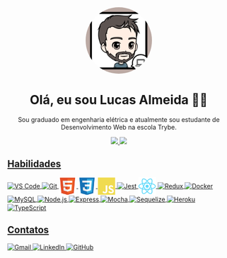 <div align="center">
  <a href="http://animemood.com/">
    <img src="./imgs/Lucas-Avatar.png" alt="Avatar de Lucas Almeida" style="border-radius:100px; width:150px;" />
  </a>
  <h1>Olá, eu sou Lucas Almeida &#128075;&#127995;</h1>
  <p>Sou graduado em engenharia elétrica e atualmente sou estudante de Desenvolvimento Web na escola Trybe.</p>
</div>

<div align="center">
  <a href="https://github.com/lucas-almeida-sd">
  <img height="180em" src="https://github-readme-stats.vercel.app/api?username=lucas-almeida-sd&show_icons=true&theme=chartreuse-dark&include_all_commits=true&count_private=true"/>
  <img height="180em" src="https://github-readme-stats.vercel.app/api/top-langs/?username=lucas-almeida-sd&layout=compact&langs_count=7&theme=chartreuse-dark"/>
</div>
  
<div>
  <h2>Habilidades</h2>
  <img align="center" alt="VS Code" title="VS Code" width="40" src="https://cdn.jsdelivr.net/gh/devicons/devicon/icons/vscode/vscode-original.svg">
  <img align="center" alt="Git" title="Git" width="40" src="https://cdn.jsdelivr.net/gh/devicons/devicon/icons/git/git-original.svg">
  <img align="center" alt="HTML" title="HTML" width="40" src="https://raw.githubusercontent.com/devicons/devicon/master/icons/html5/html5-original.svg">
  <img align="center" alt="CSS" title="CSS" width="40" src="https://raw.githubusercontent.com/devicons/devicon/master/icons/css3/css3-original.svg">
  <img align="center" alt="JavaScript" title="JavaScript" width="40" src="https://raw.githubusercontent.com/devicons/devicon/master/icons/javascript/javascript-plain.svg">
  <img align="center" alt="Jest" title="Jest" width="40" src="https://cdn.jsdelivr.net/gh/devicons/devicon/icons/jest/jest-plain.svg">
  <img align="center" alt="React.js" title="React.js" width="40" src="https://raw.githubusercontent.com/devicons/devicon/master/icons/react/react-original.svg">
  <img align="center" alt="Redux" title="Redux" width="40" src="https://cdn.jsdelivr.net/gh/devicons/devicon/icons/redux/redux-original.svg">
  <img align="center" alt="Docker" title="Docker" width="40" src="https://cdn.jsdelivr.net/gh/devicons/devicon/icons/docker/docker-original.svg">
  <img align="center" alt="MySQL" title="MySQL" width="40" src="https://cdn.jsdelivr.net/gh/devicons/devicon/icons/mysql/mysql-original.svg">
  <img align="center" alt="Node.js" title="Node.js" width="40" src="https://cdn.jsdelivr.net/gh/devicons/devicon/icons/nodejs/nodejs-original.svg">
  <img align="center" alt="Express" title="Express" width="40" src="https://cdn.jsdelivr.net/gh/devicons/devicon/icons/express/express-original.svg">
  <img align="center" alt="Mocha" title="Mocha" width="40" src="https://cdn.jsdelivr.net/gh/devicons/devicon/icons/mocha/mocha-plain.svg">
  <img align="center" alt="Sequelize" title="Sequelize" width="40" src="https://cdn.jsdelivr.net/gh/devicons/devicon/icons/sequelize/sequelize-original.svg">
  <img align="center" alt="Heroku" title="Heroku" width="40" src="https://cdn.jsdelivr.net/gh/devicons/devicon/icons/heroku/heroku-original.svg">
  <img align="center" alt="TypeScript" title="TypeScript" width="40" src="https://cdn.jsdelivr.net/gh/devicons/devicon/icons/typescript/typescript-original.svg">
</div>
  
<div>
  <h2>Contatos</h2>
  <a href="https://www.mailto:contatolucas.almdiniz@gmail.com" target="_blank">
    <img src="https://img.shields.io/badge/Gmail-D14836?style=for-the-badge&logo=gmail&logoColor=white" alt="Gmail" />
  </a>
  <a href="https://www.linkedin.com/in/lucas-almeida-sd" target="_blank">
    <img src="https://img.shields.io/badge/LinkedIn-0077B5?style=for-the-badge&logo=linkedin&logoColor=white" alt="LinkedIn" />
  </a>
  <a href="https://github.com/Lucas-Almeida-SD" target="_blank">
    <img src=	https://img.shields.io/badge/GitHub-100000?style=for-the-badge&logo=github&logoColor=white alt="GitHub" />
  </a>
</div>
